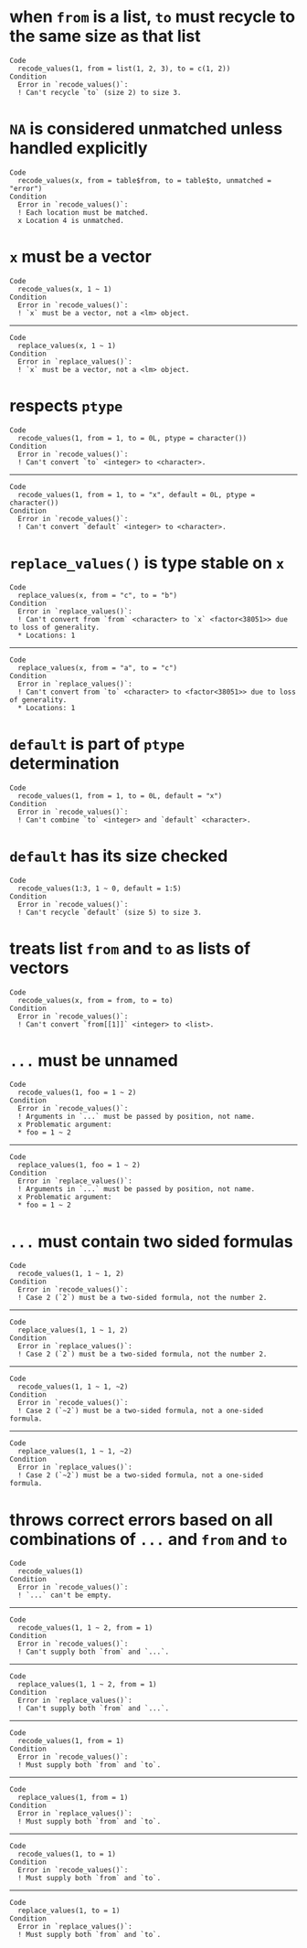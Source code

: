 # when `from` is a list, `to` must recycle to the same size as that list

    Code
      recode_values(1, from = list(1, 2, 3), to = c(1, 2))
    Condition
      Error in `recode_values()`:
      ! Can't recycle `to` (size 2) to size 3.

# `NA` is considered unmatched unless handled explicitly

    Code
      recode_values(x, from = table$from, to = table$to, unmatched = "error")
    Condition
      Error in `recode_values()`:
      ! Each location must be matched.
      x Location 4 is unmatched.

# `x` must be a vector

    Code
      recode_values(x, 1 ~ 1)
    Condition
      Error in `recode_values()`:
      ! `x` must be a vector, not a <lm> object.

---

    Code
      replace_values(x, 1 ~ 1)
    Condition
      Error in `replace_values()`:
      ! `x` must be a vector, not a <lm> object.

# respects `ptype`

    Code
      recode_values(1, from = 1, to = 0L, ptype = character())
    Condition
      Error in `recode_values()`:
      ! Can't convert `to` <integer> to <character>.

---

    Code
      recode_values(1, from = 1, to = "x", default = 0L, ptype = character())
    Condition
      Error in `recode_values()`:
      ! Can't convert `default` <integer> to <character>.

# `replace_values()` is type stable on `x`

    Code
      replace_values(x, from = "c", to = "b")
    Condition
      Error in `replace_values()`:
      ! Can't convert from `from` <character> to `x` <factor<38051>> due to loss of generality.
      * Locations: 1

---

    Code
      replace_values(x, from = "a", to = "c")
    Condition
      Error in `replace_values()`:
      ! Can't convert from `to` <character> to <factor<38051>> due to loss of generality.
      * Locations: 1

# `default` is part of `ptype` determination

    Code
      recode_values(1, from = 1, to = 0L, default = "x")
    Condition
      Error in `recode_values()`:
      ! Can't combine `to` <integer> and `default` <character>.

# `default` has its size checked

    Code
      recode_values(1:3, 1 ~ 0, default = 1:5)
    Condition
      Error in `recode_values()`:
      ! Can't recycle `default` (size 5) to size 3.

# treats list `from` and `to` as lists of vectors

    Code
      recode_values(x, from = from, to = to)
    Condition
      Error in `recode_values()`:
      ! Can't convert `from[[1]]` <integer> to <list>.

# `...` must be unnamed

    Code
      recode_values(1, foo = 1 ~ 2)
    Condition
      Error in `recode_values()`:
      ! Arguments in `...` must be passed by position, not name.
      x Problematic argument:
      * foo = 1 ~ 2

---

    Code
      replace_values(1, foo = 1 ~ 2)
    Condition
      Error in `replace_values()`:
      ! Arguments in `...` must be passed by position, not name.
      x Problematic argument:
      * foo = 1 ~ 2

# `...` must contain two sided formulas

    Code
      recode_values(1, 1 ~ 1, 2)
    Condition
      Error in `recode_values()`:
      ! Case 2 (`2`) must be a two-sided formula, not the number 2.

---

    Code
      replace_values(1, 1 ~ 1, 2)
    Condition
      Error in `replace_values()`:
      ! Case 2 (`2`) must be a two-sided formula, not the number 2.

---

    Code
      recode_values(1, 1 ~ 1, ~2)
    Condition
      Error in `recode_values()`:
      ! Case 2 (`~2`) must be a two-sided formula, not a one-sided formula.

---

    Code
      replace_values(1, 1 ~ 1, ~2)
    Condition
      Error in `replace_values()`:
      ! Case 2 (`~2`) must be a two-sided formula, not a one-sided formula.

# throws correct errors based on all combinations of `...` and `from` and `to`

    Code
      recode_values(1)
    Condition
      Error in `recode_values()`:
      ! `...` can't be empty.

---

    Code
      recode_values(1, 1 ~ 2, from = 1)
    Condition
      Error in `recode_values()`:
      ! Can't supply both `from` and `...`.

---

    Code
      replace_values(1, 1 ~ 2, from = 1)
    Condition
      Error in `replace_values()`:
      ! Can't supply both `from` and `...`.

---

    Code
      recode_values(1, from = 1)
    Condition
      Error in `recode_values()`:
      ! Must supply both `from` and `to`.

---

    Code
      replace_values(1, from = 1)
    Condition
      Error in `replace_values()`:
      ! Must supply both `from` and `to`.

---

    Code
      recode_values(1, to = 1)
    Condition
      Error in `recode_values()`:
      ! Must supply both `from` and `to`.

---

    Code
      replace_values(1, to = 1)
    Condition
      Error in `replace_values()`:
      ! Must supply both `from` and `to`.

